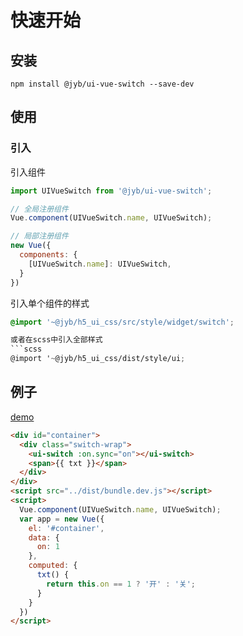 # 快速开始

## 安装

```shell
npm install @jyb/ui-vue-switch --save-dev
```

## 使用

### 引入

引入组件
```javascript
import UIVueSwitch from '@jyb/ui-vue-switch';

// 全局注册组件
Vue.component(UIVueSwitch.name, UIVueSwitch);

// 局部注册组件
new Vue({
  components: {
    [UIVueSwitch.name]: UIVueSwitch,
  }
})
```

引入单个组件的样式
```scss
@import '~@jyb/h5_ui_css/src/style/widget/switch';

或者在scss中引入全部样式
```scss
@import '~@jyb/h5_ui_css/dist/style/ui;
```

## 例子
<a href="../demo/index.html" target="_blank">demo</a>

```html
<div id="container">    
  <div class="switch-wrap">
    <ui-switch :on.sync="on"></ui-switch>
    <span>{{ txt }}</span>
  </div>
</div>
<script src="../dist/bundle.dev.js"></script>
<script>
  Vue.component(UIVueSwitch.name, UIVueSwitch);
  var app = new Vue({
    el: '#container',
    data: {
      on: 1
    },
    computed: {
      txt() {
        return this.on == 1 ? '开' : '关';
      }
    }
  })
</script>
```



